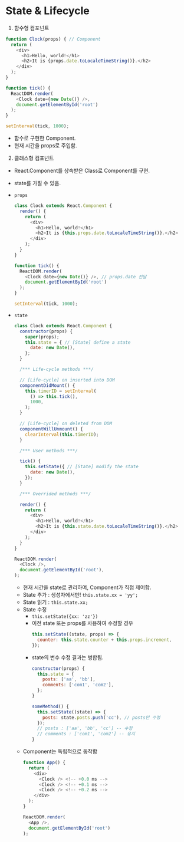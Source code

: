 # State & Lifecycle

1. 함수형 컴포넌트
  ```js
  function Clock(props) { // Component
    return (
      <div>
        <h1>Hello, world!</h1>
        <h2>It is {props.date.toLocaleTimeString()}.</h2>
      </div>
    );
  }

  function tick() {
    ReactDOM.render(
      <Clock date={new Date()} />,
      document.getElementById('root')
    );
  }

  setInterval(tick, 1000);
  ```
- 함수로 구현한 Component.
- 현재 시간을 props로 주입함.

2. 클래스형 컴포넌트

- React.Component를 상속받은 Class로 Component를 구현.
- state를 가질 수 있음.
- `props`
  ```js
  class Clock extends React.Component {
    render() {
      return (
        <div>
          <h1>Hello, world!</h1>
          <h2>It is {this.props.date.toLocaleTimeString()}.</h2>
        </div>
      );
    }
  }

  function tick() {
    ReactDOM.render(
      <Clock date={new Date()} />, // props.date 전달
      document.getElementById('root')
    );
  }

  setInterval(tick, 1000);
  ```

- `state`
  ```js
  class Clock extends React.Component {
    constructor(props) {
      super(props);
      this.state = { // [State] define a state
        date: new Date(),
      };
    }

    /*** Life-cycle methods ***/

    // [Life-cycle] on inserted into DOM
    componentDidMount() {
      this.timerID = setInterval(
        () => this.tick(),
        1000,
      );
    }

    // [Life-cycle] on deleted from DOM
    componentWillUnmount() {
      clearInterval(this.timerID);
    }

    /*** User methods ***/

    tick() {
      this.setState({ // [State] modify the state
        date: new Date(),
      });
    }

    /*** Overrided methods ***/

    render() {
      return (
        <div>
          <h1>Hello, world!</h1>
          <h2>It is {this.state.date.toLocaleTimeString()}.</h2>
        </div>
      );
    }
  }

  ReactDOM.render(
    <Clock />,
    document.getElementById('root'),
  );
  ```
  - 현재 시간을 state로 관리하여, Component가 직접 제어함.
  - State 추가 : 생성자에서만! <code>this.state.xx = 'yy';</code>
  - State 읽기 : <code>this.state.xx;</code>
  - State 수정
    - <code>this.setState({xx: 'zz'})</code>
    - 이전 state 또는 props를 사용하여 수정할 경우
      ```js
      this.setState((state, props) => {
        counter: this.state.counter + this.props.increment,
      });
      ```
    - state의 변수 수정 결과는 병합됨.
      ```js
      constructor(props) {
        this.state = {
          posts: ['aa', 'bb'],
          comments: ['com1', 'com2'],
        };
      }

      someMethod() {
        this.setState((state) => {
          posts: state.posts.push('cc'), // posts만 수정
        });
        // posts : ['aa', 'bb', 'cc'] -- 수정
        // comments : ['com1', 'com2'] -- 유지
      }
      ```
  - Component는 독립적으로 동작함
    ```js
    function App() {
      return (
        <div>
          <Clock /> <!-- +0.0 ms -->
          <Clock /> <!-- +0.1 ms -->
          <Clock /> <!-- +0.2 ms -->
        </div>
      );
    }

    ReactDOM.render(
      <App />,
      document.getElementById('root')
    );
    ```
